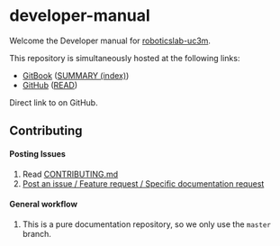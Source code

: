 # developer-manual

Welcome the Developer manual for [roboticslab-uc3m](https://github.com/roboticslab-uc3m).

This repository is simultaneously hosted at the following links:
- [GitBook](https://www.gitbook.com/book/roboticslab-uc3m/developer-manual) ([SUMMARY (index)](https://github.com/roboticslab-uc3m/developer-manual/blob/master/SUMMARY.md))
- [GitHub](https://github.com/roboticslab-uc3m/developer-manual) ([READ](https://roboticslab-uc3m.gitbooks.io/developer-manual/content/))

Direct link to  on GitHub.

## Contributing

#### Posting Issues

1. Read [CONTRIBUTING.md](https://github.com/roboticslab-uc3m/developer-manual/blob/master/CONTRIBUTING.md)
2. [Post an issue / Feature request / Specific documentation request](https://github.com/roboticslab-uc3m/developer-manual/issues)

#### General workflow
1. This is a pure documentation repository, so we only use the `master` branch.

